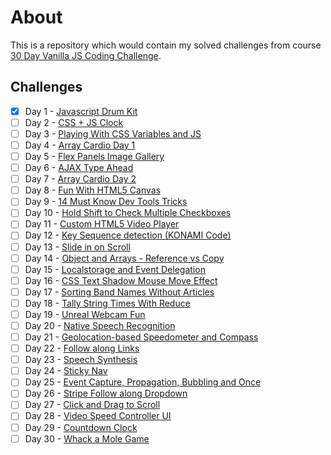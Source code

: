 # About

This is a repository which would contain my solved challenges from course [30 Day Vanilla JS Coding Challenge](https://javascript30.com/).

## Challenges

- [x] Day 1 - [Javascript Drum Kit](https://augustobrit.github.io/js-30/javascript-drum-kit)
- [ ] Day 2 - [CSS + JS Clock](https://augustobrit.github.io/js-30/css-js-clock)
- [ ] Day 3 - [Playing With CSS Variables and JS](https://augustobrit.github.io/js-30/playing-with-css-variables-js)
- [ ] Day 4 - [Array Cardio Day 1](https://augustobrit.github.io/js-30/array-cardio-day-one)
- [ ] Day 5 - [Flex Panels Image Gallery](https://augustobrit.github.io/js-30/flex-panels-image-gallery)
- [ ] Day 6 - [AJAX Type Ahead](https://augustobrit.github.io/js-30/ajax-type-ahead)
- [ ] Day 7 - [Array Cardio Day 2](https://augustobrit.github.io/js-30/array-cardio-day-two)
- [ ] Day 8 - [Fun With HTML5 Canvas](https://augustobrit.github.io/js-30/fun-with-html-canvas)
- [ ] Day 9 - [14 Must Know Dev Tools Tricks](https://augustobrit.github.io/js-30/must-know-dev-tricks)
- [ ] Day 10 - [Hold Shift to Check Multiple Checkboxes](https://augustobrit.github.io/js-30/holder-shift-checkboxes)
- [ ] Day 11 - [Custom HTML5 Video Player](https://augustobrit.github.io/js-30/custom-video-player)
- [ ] Day 12 - [Key Sequence detection (KONAMI Code)](https://augustobrit.github.io/js-30/konami-code)
- [ ] Day 13 - [Slide in on Scroll](https://augustobrit.github.io/js-30/slide-in-on-scroll)
- [ ] Day 14 - [Object and Arrays - Reference vs Copy](https://augustobrit.github.io/js-30/reference-vs-copy)
- [ ] Day 15 - [Localstorage and Event Delegation](https://augustobrit.github.io/js-30/localstorage-event-delegation)
- [ ] Day 16 - [CSS Text Shadow Mouse Move Effect](https://augustobrit.github.io/js-30/css-txt-shadow)
- [ ] Day 17 - [Sorting Band Names Without Articles](https://augustobrit.github.io/js-30/sorting-band-names)
- [ ] Day 18 - [Tally String Times With Reduce](https://augustobrit.github.io/js-30/tally-string-times)
- [ ] Day 19 - [Unreal Webcam Fun](https://augustobrit.github.io/js-30/unreal-webcam-fun)
- [ ] Day 20 - [Native Speech Recognition](https://augustobrit.github.io/js-30/native-speech-recog)
- [ ] Day 21 - [Geolocation-based Speedometer and Compass](https://augustobrit.github.io/js-30/geolocation-speedometer-compass)
- [ ] Day 22 - [Follow along Links](https://augustobrit.github.io/js-30/follow-along-links)
- [ ] Day 23 - [Speech Synthesis](https://augustobrit.github.io/js-30/speech-synth)
- [ ] Day 24 - [Sticky Nav](https://augustobrit.github.io/js-30/sticky-nav)
- [ ] Day 25 - [Event Capture, Propagation, Bubbling and Once](https://augustobrit.github.io/js-30/event-captura-propagation)
- [ ] Day 26 - [Stripe Follow along Dropdown](https://augustobrit.github.io/js-30/stripe-follow-along)
- [ ] Day 27 - [Click and Drag to Scroll](https://augustobrit.github.io/js-30/click-drag-scroll)
- [ ] Day 28 - [Video Speed Controller UI](https://augustobrit.github.io/js-30/video-speed-controller)
- [ ] Day 29 - [Countdown Clock](https://augustobrit.github.io/js-30/countdown-clock)
- [ ] Day 30 - [Whack a Mole Game](https://augustobrit.github.io/js-30/whack-mole-game)
